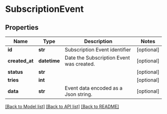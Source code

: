 # SubscriptionEvent

## Properties
Name | Type | Description | Notes
------------ | ------------- | ------------- | -------------
**id** | **str** | Subscription Event identifier | [optional] 
**created_at** | **datetime** | Date the Subscription Event was created. | [optional] 
**status** | **str** |  | [optional] 
**tries** | **int** |  | [optional] 
**data** | **str** | Event data encoded as a Json string. | [optional] 

[[Back to Model list]](../README.md#documentation-for-models) [[Back to API list]](../README.md#documentation-for-api-endpoints) [[Back to README]](../README.md)


